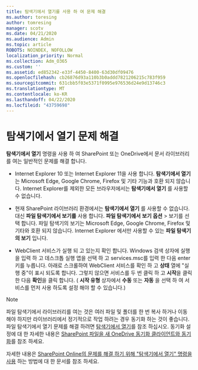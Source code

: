 ```yaml
---
title: 탐색기에서 열기를 사용 하 여 문제 해결
ms.author: toresing
author: tomresing
manager: scotv
ms.date: 04/21/2020
ms.audience: Admin
ms.topic: article
ROBOTS: NOINDEX, NOFOLLOW
localization_priority: Normal
ms.collection: Adm_O365
ms.custom: ''
ms.assetid: ed852342-e33f-4450-8400-63d30df09476
ms.openlocfilehash: cb26876d93a110b3b0addd7821206215c783f959
ms.sourcegitcommit: 631cbb5f03e5371f0995e976536d24e9d13746c3
ms.translationtype: MT
ms.contentlocale: ko-KR
ms.lasthandoff: 04/22/2020
ms.locfileid: "43759698"
---
```

# <a name="fix-problems-with-open-with-explorer"></a>탐색기에서 열기 문제 해결

**탐색기에서 열기** 명령을 사용 하 여 SharePoint 또는 OneDrive에서 문서 라이브러리를 여는 일반적인 문제를 해결 합니다. 
  
- Internet Explorer 10 또는 Internet Explorer 11을 사용 합니다. **탐색기에서 열기** 는 Microsoft Edge, Google Chrome, Firefox 및 기타 기능과 호환 되지 않습니다. Internet Explorer를 제외한 모든 브라우저에서는 **탐색기에서 열기** 를 사용할 수 없습니다. 
    
- 현재 SharePoint 라이브러리 환경에서는 **탐색기에서 열기** 를 사용할 수 없습니다. 대신 **파일 탐색기에서 보기를** 사용 합니다. **파일 탐색기에서** **보기 옵션** \> 보기를 선택 합니다. 파일 탐색기의 보기는 Microsoft Edge, Google Chrome, Firefox 및 기타와 호환 되지 않습니다. Internet Explorer 에서만 사용할 수 있는 **파일 탐색기의 보기** 입니다. 
    
- WebClient 서비스가 실행 되 고 있는지 확인 합니다. Windows 검색 상자에 실행을 입력 하 고 데스크톱 실행 앱을 선택 하 고 services.msc를 입력 한 다음 enter 키를 누릅니다. 아래로 스크롤하여 WebClient 서비스를 확인 하 고 **상태** 열에 "실행 중"이 표시 되도록 합니다. 그렇지 않으면 서비스를 두 번 클릭 하 고 **시작**을 클릭 한 다음 **확인**을 클릭 합니다. ( **시작 유형** 상자에서 **수동** 또는 **자동** 을 선택 하 여 서비스를 먼저 사용 하도록 설정 해야 할 수 있습니다.) 
    
> [!NOTE]
> 파일 탐색기에서 라이브러리를 여는 것은 여러 파일 및 폴더를 한 번 복사 하거나 이동 해야 하지만 라이브러리에서 정기적으로 작업 하려는 경우 동기화 하는 것이 좋습니다. 파일 탐색기에서 열기 문제를 해결 하려면 [탐색기에서 열기](https://go.microsoft.com/fwlink/?linkid=871665)를 참조 하십시오. 동기화 설정에 대 한 자세한 내용은 [SharePoint 파일을 새 OneDrive 동기화 클라이언트와 동기화](https://go.microsoft.com/fwlink/?linkid=871666)를 참조 하세요.
  
자세한 내용은 [SharePoint Online의 문제를 해결 하기 위해 "탐색기에서 열기" 명령을 사용](https://docs.microsoft.com/sharepoint/support/lists-and-libraries/troubleshoot-issues-using-open-with-explorer) 하는 방법에 대 한 문서를 참조 하세요. 
  

